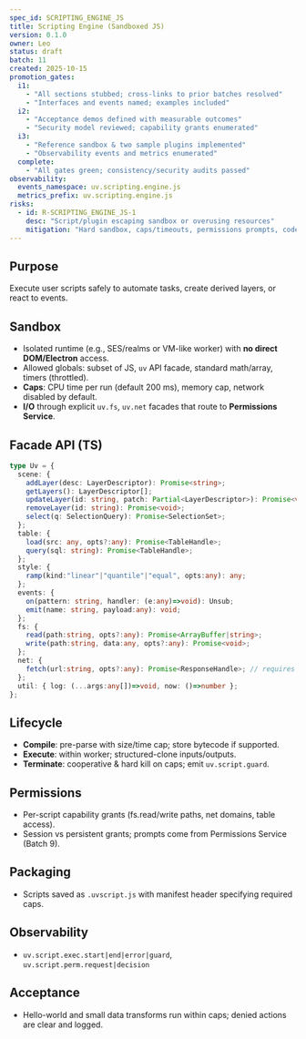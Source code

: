 ```yaml
---
spec_id: SCRIPTING_ENGINE_JS
title: Scripting Engine (Sandboxed JS)
version: 0.1.0
owner: Leo
status: draft
batch: 11
created: 2025-10-15
promotion_gates:
  i1:
    - "All sections stubbed; cross-links to prior batches resolved"
    - "Interfaces and events named; examples included"
  i2:
    - "Acceptance demos defined with measurable outcomes"
    - "Security model reviewed; capability grants enumerated"
  i3:
    - "Reference sandbox & two sample plugins implemented"
    - "Observability events and metrics enumerated"
  complete:
    - "All gates green; consistency/security audits passed"
observability:
  events_namespace: uv.scripting.engine.js
  metrics_prefix: uv.scripting.engine.js
risks:
  - id: R-SCRIPTING_ENGINE_JS-1
    desc: "Script/plugin escaping sandbox or overusing resources"
    mitigation: "Hard sandbox, caps/timeouts, permissions prompts, code review/signing"
---
```


## Purpose
Execute user scripts safely to automate tasks, create derived layers, or react to events.

## Sandbox
- Isolated runtime (e.g., SES/realms or VM-like worker) with **no direct DOM/Electron** access.
- Allowed globals: subset of JS, `uv` API facade, standard math/array, timers (throttled).
- **Caps**: CPU time per run (default 200 ms), memory cap, network disabled by default.
- **I/O** through explicit `uv.fs`, `uv.net` facades that route to **Permissions Service**.

## Facade API (TS)
```ts
type Uv = {
  scene: {
    addLayer(desc: LayerDescriptor): Promise<string>;
    getLayers(): LayerDescriptor[];
    updateLayer(id: string, patch: Partial<LayerDescriptor>): Promise<void>;
    removeLayer(id: string): Promise<void>;
    select(q: SelectionQuery): Promise<SelectionSet>;
  };
  table: {
    load(src: any, opts?:any): Promise<TableHandle>;
    query(sql: string): Promise<TableHandle>;
  };
  style: {
    ramp(kind:"linear"|"quantile"|"equal", opts:any): any;
  };
  events: {
    on(pattern: string, handler: (e:any)=>void): Unsub;
    emit(name: string, payload:any): void;
  };
  fs: {
    read(path:string, opts?:any): Promise<ArrayBuffer|string>;
    write(path:string, data:any, opts?:any): Promise<void>;
  };
  net: {
    fetch(url:string, opts?:any): Promise<ResponseHandle>; // requires net.request grant
  };
  util: { log: (...args:any[])=>void, now: ()=>number };
};
```

## Lifecycle
- **Compile**: pre-parse with size/time cap; store bytecode if supported.
- **Execute**: within worker; structured-clone inputs/outputs.
- **Terminate**: cooperative & hard kill on caps; emit `uv.script.guard`.

## Permissions
- Per-script capability grants (fs.read/write paths, net domains, table access).
- Session vs persistent grants; prompts come from Permissions Service (Batch 9).

## Packaging
- Scripts saved as `.uvscript.js` with manifest header specifying required caps.

## Observability
- `uv.script.exec.start|end|error|guard`, `uv.script.perm.request|decision`

## Acceptance
- Hello-world and small data transforms run within caps; denied actions are clear and logged.
